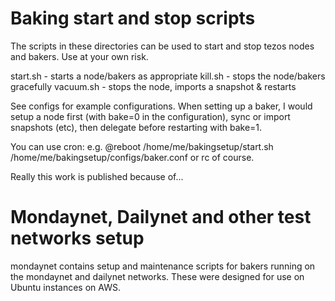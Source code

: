 # Baking start and stop scripts

The scripts in these directories can be used to start and stop
tezos nodes and bakers. Use at your own risk.

start.sh <config> - starts a node/bakers as appropriate
kill.sh <config>  - stops the node/bakers gracefully
vacuum.sh <config> - stops the node, imports a snapshot & restarts

See configs for example configurations. When setting up a baker,
I would setup a node first (with bake=0 in the configuration), sync
or import snapshots (etc), then delegate before restarting with
bake=1.

You can use cron: e.g.
@reboot		/home/me/bakingsetup/start.sh /home/me/bakingsetup/configs/baker.conf
or rc of course.

Really this work is published because of...

# Mondaynet, Dailynet and other test networks setup

mondaynet contains setup and maintenance scripts for bakers running
on the mondaynet and dailynet networks. These were designed for use
on Ubuntu instances on AWS.
